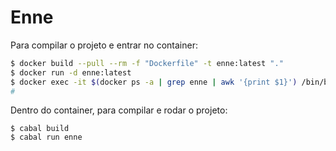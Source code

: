 # Enne

Para compilar o projeto e entrar no container:

```bash
$ docker build --pull --rm -f "Dockerfile" -t enne:latest "."
$ docker run -d enne:latest
$ docker exec -it $(docker ps -a | grep enne | awk '{print $1}') /bin/bash
# 
```

Dentro do container, para compilar e rodar o projeto:

```
$ cabal build
$ cabal run enne
```
